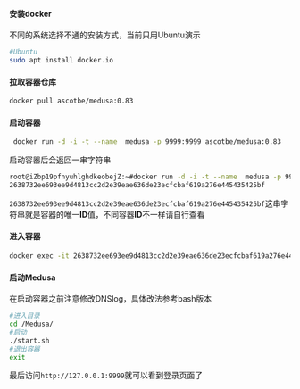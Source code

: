 #### 安装docker

不同的系统选择不通的安装方式，当前只用Ubuntu演示

```bash
#Ubuntu
sudo apt install docker.io
```

#### 拉取容器仓库

```bash
docker pull ascotbe/medusa:0.83
```

#### 启动容器

```bash
 docker run -d -i -t --name  medusa -p 9999:9999 ascotbe/medusa:0.83
```

启动容器后会返回一串字符串

```bash
root@iZbp19pfnyuhlghdkeobejZ:~#docker run -d -i -t --name  medusa -p 9999:9999 ascotbe/medusa:0.83
2638732ee693ee9d4813cc2d2e39eae636de23ecfcbaf619a276e445435425bf
```

`2638732ee693ee9d4813cc2d2e39eae636de23ecfcbaf619a276e445435425bf`这串字符串就是容器的唯一**ID**值，不同容器**ID**不一样请自行查看

#### 进入容器

```bash
docker exec -it 2638732ee693ee9d4813cc2d2e39eae636de23ecfcbaf619a276e445435425bf /bin/bash
```

#### 启动Medusa

在启动容器之前注意修改DNSlog，具体改法参考bash版本

```bash
#进入目录
cd /Medusa/
#启动
./start.sh
#退出容器
exit
```

最后访问`http://127.0.0.1:9999`就可以看到登录页面了